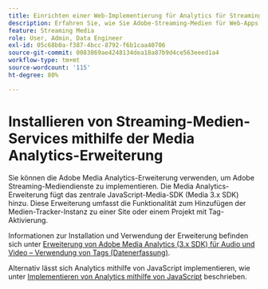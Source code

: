 ```yaml
---
title: Einrichten einer Web-Implementierung für Analytics für Streaming-Medien
description: Erfahren Sie, wie Sie Adobe-Streaming-Medien für Web-Apps implementieren.
feature: Streaming Media
role: User, Admin, Data Engineer
exl-id: 05c68b0a-f387-4bcc-8792-f6b1caa40706
source-git-commit: 0083869ae4248134dea18a87b9d4ce563eeed1a4
workflow-type: tm+mt
source-wordcount: '115'
ht-degree: 80%

---
```


# Installieren von Streaming-Medien-Services mithilfe der Media Analytics-Erweiterung

Sie können die Adobe Media Analytics-Erweiterung verwenden, um Adobe Streaming-Mediendienste zu implementieren. Die Media Analytics-Erweiterung fügt das zentrale JavaScript-Media-SDK (Media 3.x SDK) hinzu. Diese Erweiterung umfasst die Funktionalität zum Hinzufügen der Medien-Tracker-Instanz zu einer Site oder einem Projekt mit Tag-Aktivierung.

Informationen zur Installation und Verwendung der Erweiterung befinden sich unter [Erweiterung von Adobe Media Analytics (3.x SDK) für Audio und Video – Verwendung von Tags (Datenerfassung)](https://experienceleague.adobe.com/docs/experience-platform/tags/extensions/adobe/media-analytics-3x/overview.html?lang=de).

Alternativ lässt sich Analytics mithilfe von JavaScript implementieren, wie unter [Implementieren von Analytics mithilfe von JavaScript](/help/implementation/media-sdk/setup/web-implementation.md) beschrieben.
